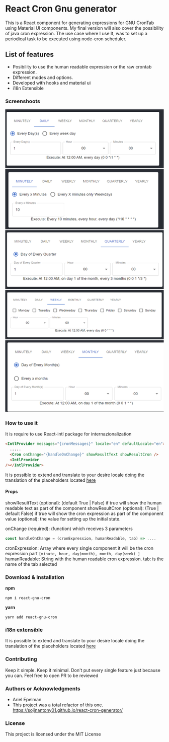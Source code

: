 # React Cron Gnu generator

This is a React component for generating expressions for GNU CronTab using Material UI components. My final version will also cover the possibility of java cron expression. The use case where I use It, was to set up a periodical task to be executed using node-cron scheduler.

## List of features

- Posibility to use the human readable expression or the raw crontab expression.
- Different modes and options.
- Developed with hooks and material ui
- i18n Extensible

### Screenshoots

![daily](./src/demo/resources/daily.png)
![minutely](./src/demo/resources/minutely.png)
![quarterly](./src/demo/resources/Quarterly.png)
![weekly](./src/demo/resources/Weekly.png)
![monthly](./src/demo/resources/Monthly.png)

### How to use it

It is require to use React-intl package for internazionalization

```html
<IntlProvider messages="{cronMessages}" locale="en" defaultLocale="en">
  .....
  <Cron onChange="{handleOnChange}" showResultText showResultCron />
  <IntlProvider
/></IntlProvider>
```

It is possible to extend and translate to your desire locale doing the translation of the placeholders located
[here]("./src/component/Cron/components/cronMessages.js")

#### Props

showResultText (optional): (default True | False) if true will show the human readable text as part of the component
showResultCron (optional): (True | default False) if true will show the cron expression as part of the component
value (optional): the value for setting up the initial state.

onChange (required): (function) which receives 3 parameters

```javascript
const handleOnChange = (cronExpression, humanReadable, tab) => ....
```

cronExpression: Array where every single component it will be the cron expression part `[minute, hour, day(month), month, day(week) ]`
humanReadable: String with the human readable cron expression.
tab: is the name of the tab selected

### Download & Installation

**npm**

```shell
npm i react-gnu-cron
```

**yarn**

```shell
yarn add react-gnu-cron
```

### i18n extensible

It is possible to extend and translate to your desire locale doing the translation of the placeholders located
[here]("./src/component/Cron/components/cronMessages.js")


### Contributing

Keep it simple. Keep it minimal. Don't put every single feature just because you can. Feel free to open PR to be reviewed

### Authors or Acknowledgments

- Ariel Epelman
- This project was a total refactor of this one. <https://sojinantony01.github.io/react-cron-generator/>

### License

This project is licensed under the MIT License
